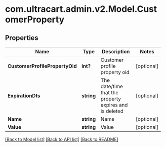 # com.ultracart.admin.v2.Model.CustomerProperty
## Properties

Name | Type | Description | Notes
------------ | ------------- | ------------- | -------------
**CustomerProfilePropertyOid** | **int?** | Customer profile property oid | [optional] 
**ExpirationDts** | **string** | The date/time that the property expires and is deleted | [optional] 
**Name** | **string** | Name | [optional] 
**Value** | **string** | Value | [optional] 


[[Back to Model list]](../README.md#documentation-for-models) [[Back to API list]](../README.md#documentation-for-api-endpoints) [[Back to README]](../README.md)

